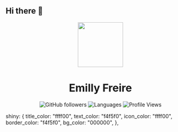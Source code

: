 ## Hi there 👋

<div align="center">

<img src="https://media.giphy.com/media/LMt9638dO8dftAjtco/giphy.gif" width="120" />

# Emilly Freire

![GitHub followers](https://img.shields.io/github/followers/Emilly-Freire?style=social)
![Languages](https://img.shields.io/github/languages/top/Emilly-Freire/Emilly-Freire)
![Profile Views](https://komarev.com/ghpvc/?username=Emilly-Freire)

</div>

<!--
**Emilly-Freire/Emilly-Freire** is a ✨ _special_ ✨ repository because its `README.md` (this file) appears on your GitHub profile.

Here are some ideas to get you started:

- 🔭 I’m currently working on ...
- 🌱 I’m currently learning ...
- 👯 I’m looking to collaborate on ...
- 🤔 I’m looking for help with ...
- 💬 Ask me about ...
- 📫 How to reach me: ...
- 😄 Pronouns: ...
- ⚡ Fun fact: ...
-->


  shiny: {
    title_color: "ffff00",
    text_color: "f4f5f0",
    icon_color: "ffff00",
    border_color: "f4f5f0",
    bg_color: "000000",
  },
